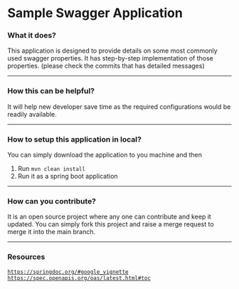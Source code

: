 # Sample Swagger Application

### What it does?
This application is designed to provide details on some most commonly used swagger properties. 
It has step-by-step implementation of those properties. (please check the commits that has detailed messages)

---

### How this can be helpful?
It will help new developer save time as the required configurations would be readily available.

---

### How to setup this application in local?
You can simply download the application to you machine and then
1. Run `mvn clean install`
2. Run it as a spring boot application

---

### How can you contribute?
It is an open source project where any one can contribute and keep it updated. You can simply
fork this project and raise a merge request to merge it into the main branch.

---

### Resources
[`https://springdoc.org/#google_vignette`](https://springdoc.org/#google_vignette)
[`https://spec.openapis.org/oas/latest.html#toc`](https://spec.openapis.org/oas/latest.html#toc)

